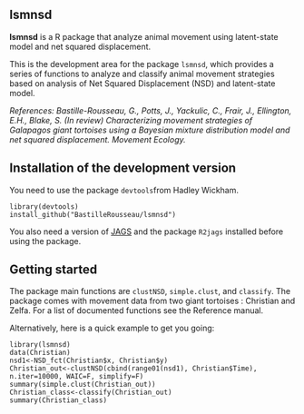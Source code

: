 ## lsmnsd  ##

**lsmnsd** is a R package that analyze animal movement using latent-state model and net squared displacement.

This is the development area for the package `lsmnsd`, which provides a series of functions to analyze and classify animal movement strategies based on analysis of Net Squared Displacement (NSD) and latent-state model. 

*References: Bastille-Rousseau, G., Potts, J., Yackulic, C., Frair, J., Ellington, E.H., Blake, S. (In review) Characterizing movement strategies of Galapagos giant tortoises using a Bayesian mixture distribution model and net squared displacement. Movement Ecology.* 

## Installation of the development version  ##

You need to use the package `devtools`from Hadley Wickham. 
    
    library(devtools)
    install_github("BastilleRousseau/lsmnsd")

You also need a version of [JAGS](http://mcmc-jags.sourceforge.net/) and the package `R2jags` installed before using the package.  

## Getting started ##

The package main functions are `clustNSD`, `simple.clust`, and `classify`. The package comes with movement data from two giant tortoises : Christian and Zelfa. For a list of documented functions see the Reference manual. 

Alternatively, here is a quick example to get you going: 

    library(lsmnsd)
    data(Christian) 
    nsd1<-NSD_fct(Christian$x, Christian$y)
    Christian_out<-clustNSD(cbind(range01(nsd1), Christian$Time), n.iter=10000, WAIC=F, simplify=F)
    summary(simple.clust(Christian_out))
    Christian_class<-classify(Christian_out)
    summary(Christian_class)

